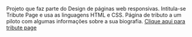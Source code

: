 Projeto que faz parte do Design de páginas web responsivas. Intitula-se Tribute Page e usa as linguagens HTML e CSS. 
Página de tributo a um piloto com algumas informações sobre a sua biografia.
[Clique aqui para tribute page](https://nuno1alves.github.io/portfolio-websites/)
